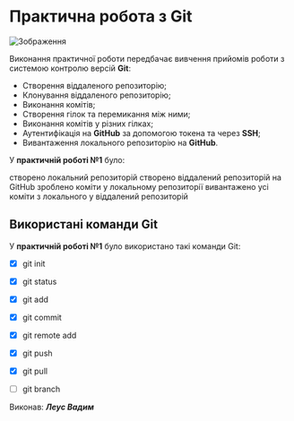 # Практична робота з Git

![Зображення](https://media.ztu.edu.ua/wp-content/uploads/2020/02/Group-6-1-1536x465.png)


Виконання практичної роботи передбачає вивчення прийомів роботи з системою контролю версій **Git**:


- Створення віддаленого репозиторію;
- Клонування віддаленого репозиторію;
- Виконання комітів;
- Створення гілок та перемикання між ними;
- Виконання комітів у різних гілках;
- Аутентифікація на **GitHub** за допомогою токена та через **SSH**;
- Вивантаження локального репозиторію на **GitHub**.

У **практичній роботі №1** було:

створено локальний репозиторій
створено віддалений репозиторій на GitHub
зроблено коміти у локальному репозиторії
вивантажено усі коміти з локального у віддалений репозиторій

## Використані команди Git
У **практичній роботі №1** було використано такі команди Git:
- [x] git init
- [x] git status
- [x] git add
- [x] git commit
- [x] git remote add
- [x] git push
- [x] git pull
- [ ] git branch


Виконав: ***Леус Вадим***